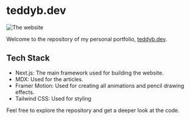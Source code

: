 # teddyb.dev

![The website](https://ucarecdn.com/fcdd9e7b-b8cb-4313-a890-3d56be851756/thewebsite.png)

Welcome to the repository of my personal portfolio, [teddyb.dev](https://www.teddyb.dev).

## Tech Stack

- Next.js: The main framework used for building the website.
- MDX: Used for the articles.
- Framer Motion: Used for creating all animations and pencil drawing effects.
- Tailwind CSS: Used for styling

Feel free to explore the repository and get a deeper look at the code.
